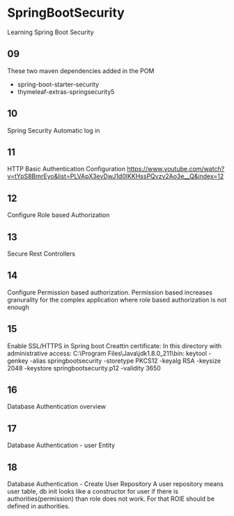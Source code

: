 # SpringBootSecurity
Learning Spring Boot Security
## 09
These two maven dependencies added in the POM
* spring-boot-starter-security
* thymeleaf-extras-springsecurity5
## 10
Spring Security Automatic log in 
## 11
HTTP Basic Authentication Configuration
https://www.youtube.com/watch?v=tYpS8BmrEyo&list=PLVApX3evDwJ1d0lKKHssPQvzv2Ao3e__Q&index=12

## 12
Configure Role based Authorization
## 13
Secure Rest Controllers
## 14
Configure Permission based authorization.
Permission based increases granurality for the complex application where role based authorization is not enough
## 15
Enable SSL/HTTPS in Spring boot
Creattin certificate: In this directory with administrative access: C:\Program Files\Java\jdk1.8.0_211\bin:
keytool -genkey -alias springbootsecurity -storetype PKCS12 -keyalg RSA -keysize 2048 -keystore springbootsecurity.p12 -validity 3650

## 16
Database Authentication overview
## 17
Database Authentication - user Entity
## 18
Database Authentication - Create User Repository
A user repository means user table, db init looks like a constructor for user
if there is authorities(permission) than role does not work. For that ROlE should be defined in authorities.